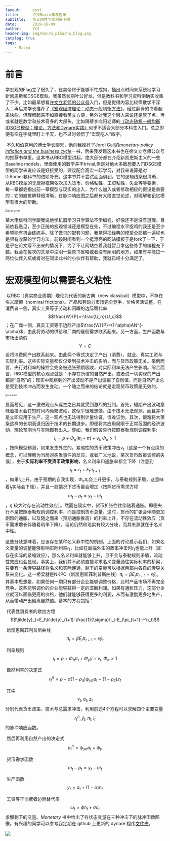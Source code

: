 ```yaml
---
layout:     post
title:      寻找Macro难友启示
subtitle:   名义粘性与零利率下限
date:       2019-10-09
author:     YYJ
header-img: img/macro_pikachu_blog.png
catalog: true
tags:
    - Macro
---
```


# 前言

​		学宏观的Flag立了很久了，在美帝终于能够不忙成狗，抽出点时间来系统地学习新凯恩斯和DSGE模型。我虽然长期叶公好龙，但是教科书和学习资料倒确实收集了不少。比如最早想看[许文立老师的公众号](https://mp.weixin.qq.com/s?__biz=MzAwODY5MDA3NA==&mid=308242610&idx=1&sn=67809d0ef84507ef519962bc7118a4f4&chksm=0cc0c8473bb741513f750b9be44333322129ffcd8cc849f9d2fef4a5f336c6bf31a35c558dc2&scene=18&xtrack=1&key=17447d3e87a127908ae1f609db05aeafd201a5825b0317bc6988ca4e20fc5c08ea82f4affd906ad77ae4af39740ce638f0b3a414710316a9d83d90756d8b52e0b43ae76ca1d23cbf816fb5e7f71b4281&ascene=1&uin=Mjk0MzY1OTEwMw%3D%3D&devicetype=Windows+10&version=62060833&lang=zh_CN&pass_ticket=1yFtnmbNwub%2FUVtM6GWuJKJYmbeSVevNxMrZuwVJOEKZNzRIZA8qIOEimZQ72Ahy)入门，但是觉得内容比较零散学不深入；再后来学长推荐了[《宏观经济理论：动态一般均衡方法》](https://item.jd.com/11019697.html)，经过翻译的书看起来快些，但理解起来不如直接看英文方便，另外对我这个懒人来说还是厚了点。再或者就是数学和技术奇多的大部头，比如隔壁李向阳老师的[《动态随机一般均衡(DSGE)模型：理论、方法和Dynare实践》](http://www.tup.com.cn/upload/books/yz/074344-01.pdf)似乎不适合大部分本科生入门。总之即便有空在字缝里盯上半天，也不过时领悟了“宏观吃人“四字。

​		不久和伯克利的博士学长聊天，他向我推荐了Jordi Gali的[*monetary policy inflation and the business cycle*](https://www.amazon.com/Monetary-Policy-Inflation-Business-Cycle/dp/0691133166)一书，后来我发现这本书也在徐文立老师公众号的推荐书单里。这本书从RBC模型讲起，绝大部分都在介绍新凯恩斯主义的一些Baseline models，里面使用的数学并不trivial,但是对绝大多数想要入门DSGE模型的同学来说应该是好接受的，建议配合高宏一起学习，对我来说算是对D.Romer教科书的进阶补充。这本书并不尝试面面俱到，它的逻辑线条很清晰，从RBC模型的无摩擦框架依次加入货币，价格粘性，工资粘性，失业等等要素，每一章都会指出前一章模型与现实的出入，为什么加入或者修改相应的假设是重要的；它的直觉解释很清晰，在脉冲响应图之后都有大段直觉论述，对理解和记忆模型有很大的帮助。

<img src="https://github.com/yoursilver/yoursilver.github.io/blob/master/img/book-cover.jpg?raw=true " alt="book-cover" style="zoom:50%;" />

​		某大佬信科同学跟我说他学机器学习只学算法不学编程，好像还不是没有道理。目前依我愚见，至少正统的宏观领域还是模型在先，不过编程水平捉鸡的我还是至少希望能有机会练练手。除了做书的配套习题，我觉得把经典的模型全部编一遍程也是很有收获的学习方法。前段时间看到一个挺漂亮的网站模板于是fork了一下，于是乎在论文写不出来的情况下，为了不让网站空着我就暂且拿这些练手的编程充下数。我会在每次的文章中注明一些原书省略或者没有阐明的地方，如果有幸能拉一两位伙伴入坑或者对在同读此书的小伙伴有帮助，我就已经十分满足了。

# 宏观模型何以需要名义粘性

​		以RBC（真实商业周期）理论为代表的新古典（new classical）模型中，不存在名义摩擦（nominal frictions）。产品和劳动力市场完全竞争，价格灵活调整。在消费者一侧，真实工资等于劳动和闲暇的边际替代率$$\frac{W}{P}=-\frac{U_n}{U_c}$$；在厂商一侧，真实工资等于边际产出$\frac{W}{P}=(1-\alpha)AN^{-\alpha}$，由此将劳动的供给和厂商的雇佣需求联系起来。另一方面，生产函数与市场出清假$$Y=C$$设将消费同产出联系起来。由此两个等式决定了产出（消费）、就业、真实工资与实际利率。这些实际变量都仅仅受到技术冲击的影响，而与货币政策无关。举例而言，央行对利率的操控会完全被通胀预期吸收，对实际利率无法产生影响。综合而言，RBC模型的核心观点就是：不存在所谓的自然产出，或者说一切实现的产出都是“自然”的：现实中观察到的产出波动不是产出偏离了自然值，而是自然产出总是受到技术冲击而发生变动。一个随之而来的结论就是宏观货币政策是无效的。

<img src="https://github.com/yoursilver/yoursilver.github.io/blob/master/img/mankwin.png?raw=true" alt="mankwin" style="zoom:50%;" />

[^                                                              图片来自曼昆《宏观经济学》英文第九版第一章]: 

​		显而易见，这一激进观点从诞生之日其就受到激烈的批判。首先，短期产出波动意味着技术会在短时间内频繁波动，这似乎很难想像。由于技术无法观测，而且并不是立即应用于生产，这一观点也无法得到计量佐证，很难证伪。其次，很难将大萧条这样的长期衰退归因于技术的长期退步。即便将其应用局限于正常范围的经济波动，理论预测也与实际颇有出入。譬如，我们假设央行按照泰勒规则调控利率: $$i_t = \rho +\Phi_\pi(\pi_t-\pi)+v_t, \Phi_\pi>1$$，按照模型预测，如果发生外生的，紧缩性的货币政策冲击$v_t$（这是一个有点绕的概念，可以理解为当局对突发事件的反应，或者广义地说，某次货币政策调控的失误），由于**实际利率不受货币政策影响**，名义利率和通胀率都会下降（注意到$$i_t = r_t+E_t\pi_{t+1}$$，如果$i_t$上升，由于预期的自我实现，$\Phi_\pi\pi_t$会上升更多，与泰勒规则矛盾，这意味着$i_t$实际会下降），并且一般情况下货币量会增加（按照货币需求方程$$m_t-p_t = y_t-\eta i_t$$，$\eta$ 较大时存在流动性效应）。然而在现实中，货币扩张往往伴随着通胀。即便央行不是按照泰勒规则调控利率，而是控制货币总量，这时，货币的扩张会伴随更加剧烈的通胀，以及随之而来（预期通胀推高）的利率上升，不存在流动性效应（货币需求增长伴随着利率下降），理论仍然和现实有较大分歧，而其来源就在于名义中性。

​		这些分歧意味着，应该存在某种名义非中性的机制。上面的讨论启示我们，如果名义变量的调整能够影响实际利率$r_t$，比如在面临外生的政策冲击时$r_t$也能上升（即存在实际的紧缩效应），那么名义利率就能够上升，且不会与泰勒规则矛盾，流动性效应也会显现。事实上，我们并不必须直接寻求名义变量通往实际利率的桥梁，只要有一条传导路径将名义和实际连通，剩下的变量可以根据两部内各自的传导关系来变化。这一桥梁就是NKPC（新凯恩斯菲利普斯曲线）$\pi_t=\beta E_t\pi_{t+1}+\kappa\tilde{y}_t$。其基本思想是，如果任何一期只有部分企业能够调整价格，此时产品市场不再完全竞争，这些能够调价的企业能够获得一定的垄断利润。如果有通胀压力，这部分企业就可以面临更高的价格，他们就能够获得更多的利润，从而有激励更多地生产，从而带动产出偏离自然值。基本的方程包括：

​		代表性消费者的欧拉方程 $$\tilde{y}_t=E_t\tilde{y}_{t+1}-\frac{1}{\sigma}(i_t-E_t\pi_{t+1}-r^n_t)$$

​		新凯恩斯菲利普斯曲线 $$\pi_t=\beta E_t\pi_{t+1}+\kappa\tilde{y}_t$$

​		利率规则 $$i_t = \rho +\Phi_\pi\pi_t+\Phi_y\hat{y}+v_t, \Phi_\pi>1 $$

​		自然利率的决定式 $$r^n_t=\rho-\sigma(1-\rho_a)\psi_{ya}a_t+(1-\rho_z)z_t$$

​		其中$$v_t,a_t,z_t$$分别代表货币政策，技术与总需求冲击，利用前述4个方程可以求解四个主要变量$$r^n_t,\tilde{y}_t,\pi_t,i_t$$的脉冲响应函数。

​		然后再利用自然产出的决定式 $$y^n_t = \psi_{ya}a_t+\psi_y$$

​		货币需求函数 $$m_t-p_t = y_t-\eta i_t$$

​		生产函数 $$y_t = a_t+(1-\alpha)n_t$$

​		工资等于消费者边际替代率 $$\omega_t = \phi n_t+\sigma c_t$$ 求解剩下的变量。*Monetary* 书中给出了各状态变量在三种冲击下的脉冲函数图像。有兴趣的同学可以参考我定期在 github 上更新的 dynare 程序[文件夹](https://github.com/yoursilver/yoursilver.github.io/tree/master/DSGE/1.baseline_nk)。

![](https://github.com/yoursilver/yoursilver.github.io/blob/master/DSGE/1.baseline_nk/Baseline.png?raw=true)



